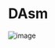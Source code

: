 # DAsm

![image](https://user-images.githubusercontent.com/190986/128602992-c334153d-da5e-4666-8546-b0a72f342286.png)
